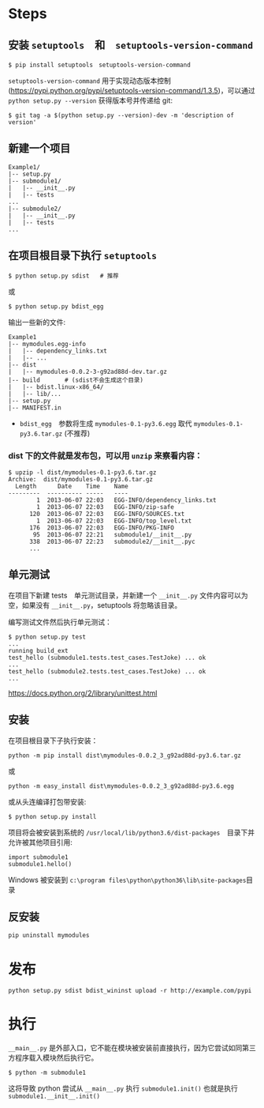 # Steps

## 安装 `setuptools`　和　`setuptools-version-command`
```
$ pip install setuptools　setuptools-version-command
```

`setuptools-version-command` 用于实现动态版本控制(https://pypi.python.org/pypi/setuptools-version-command/1.3.5)，可以通过　`python setup.py --version` 获得版本号并传递给 git:

```
$ git tag -a $(python setup.py --version)-dev -m 'description of version'
```

## 新建一个项目
```
Example1/
|-- setup.py
|-- submodule1/
|   |-- __init__.py
|   |-- tests
...
|-- submodule2/
|   |-- __init__.py
|   |-- tests
...
```

## 在项目根目录下执行 `setuptools`
```
$ python setup.py sdist   # 推荐
```
或

```
$ python setup.py bdist_egg
```

输出一些新的文件:
```
Example1
|-- mymodules.egg-info
|   |-- dependency_links.txt
|   |-- ...
|-- dist
|   |-- mymodules-0.0.2-3-g92ad88d-dev.tar.gz
|-- build       # (sdist不会生成这个目录)
|   |-- bdist.linux-x86_64/
|   |-- lib/...
|-- setup.py
|-- MANIFEST.in
```

* `bdist_egg`　参数将生成 `mymodules-0.1-py3.6.egg` 取代 `mymodules-0.1-py3.6.tar.gz` (不推荐)

### dist  下的文件就是发布包，可以用 `unzip` 来察看内容：
```
$ upzip -l dist/mymodules-0.1-py3.6.tar.gz
Archive:  dist/mymodules-0.1-py3.6.tar.gz
  Length      Date    Time    Name
---------  ---------- -----   ----
        1  2013-06-07 22:03   EGG-INFO/dependency_links.txt
        1  2013-06-07 22:03   EGG-INFO/zip-safe
      120  2013-06-07 22:03   EGG-INFO/SOURCES.txt
        1  2013-06-07 22:03   EGG-INFO/top_level.txt
      176  2013-06-07 22:03   EGG-INFO/PKG-INFO
       95  2013-06-07 22:21   submodule1/__init__.py
      338  2013-06-07 22:23   submodule2/__init__.pyc
      ...
```

## 单元测试

在项目下新建 tests　单元测试目录，并新建一个 `__init__.py` 文件内容可以为空，如果没有 `__init__.py`，setuptools 将忽略该目录。

编写测试文件然后执行单元测试：
```
$ python setup.py test
...
running build_ext
test_hello (submodule1.tests.test_cases.TestJoke) ... ok
...
test_hello (submodule2.tests.test_cases.TestJoke) ... ok
...
```

https://docs.python.org/2/library/unittest.html

## 安装

在项目根目录下子执行安装：
```
python -m pip install dist\mymodules-0.0.2_3_g92ad88d-py3.6.tar.gz
```
或
```
python -m easy_install dist\mymodules-0.0.2_3_g92ad88d-py3.6.egg
```

或从头连编译打包带安装:

```
$ python setup.py install
```

项目将会被安装到系统的 `/usr/local/lib/python3.6/dist-packages`　目录下并允许被其他项目引用:
```
import submodule1
submodule1.hello()
```

Windows 被安装到 `c:\program files\python\python36\lib\site-packages`目录

## 反安装
```
pip uninstall mymodules
```

# 发布
```
python setup.py sdist bdist_wininst upload -r http://example.com/pypi
```

# 执行
`__main__.py` 是外部入口，它不能在模块被安装前直接执行，因为它尝试如同第三方程序载入模块然后执行它。

```
$ python -m submodule1
```

这将导致 python 尝试从 `__main__.py` 执行 `submodule1.init()` 也就是执行 `submodule1.__init__.init()`